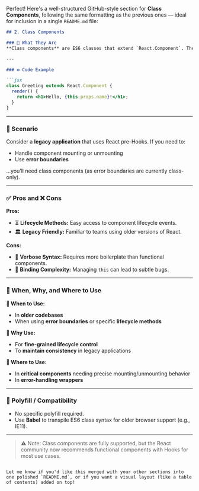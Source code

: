 Perfect! Here's a well-structured GitHub-style section for **Class Components**, following the same formatting as the previous ones — ideal for inclusion in a single `README.md` file:

```markdown
## 2. Class Components

### 🧠 What They Are
**Class components** are ES6 classes that extend `React.Component`. They provide built-in support for **state** and **lifecycle methods** like `componentDidMount`, `componentDidUpdate`, and `componentWillUnmount`.

---

### ⚙️ Code Example

```jsx
class Greeting extends React.Component {
  render() {
    return <h1>Hello, {this.props.name}!</h1>;
  }
}
```

---

### 📘 Scenario

Consider a **legacy application** that uses React pre-Hooks. If you need to:
- Handle component mounting or unmounting
- Use **error boundaries**
  
...you’ll need class components (as error boundaries are currently class-only).

---

### ✅ Pros and ❌ Cons

**Pros:**
- ⏳ **Lifecycle Methods:** Easy access to component lifecycle events.
- 🏛️ **Legacy Friendly:** Familiar to teams using older versions of React.

**Cons:**
- 📜 **Verbose Syntax:** Requires more boilerplate than functional components.
- 🧠 **Binding Complexity:** Managing `this` can lead to subtle bugs.

---

### 📍 When, Why, and Where to Use

**📅 When to Use:**
- In **older codebases**
- When using **error boundaries** or specific **lifecycle methods**

**🤔 Why Use:**
- For **fine-grained lifecycle control**
- To **maintain consistency** in legacy applications

**📍 Where to Use:**
- In **critical components** needing precise mounting/unmounting behavior
- In **error-handling wrappers**

---

### 🧰 Polyfill / Compatibility

- No specific polyfill required.
- Use **Babel** to transpile ES6 class syntax for older browser support (e.g., IE11).

---

> ⚠️ Note: Class components are fully supported, but the React community now recommends functional components with Hooks for most use cases.
```

Let me know if you'd like this merged with your other sections into one polished `README.md`, or if you want a visual layout (like a table of contents) added on top!